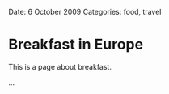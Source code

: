 Date: 6 October 2009
Categories: food, travel

# Breakfast in Europe

This is a page about breakfast.

...